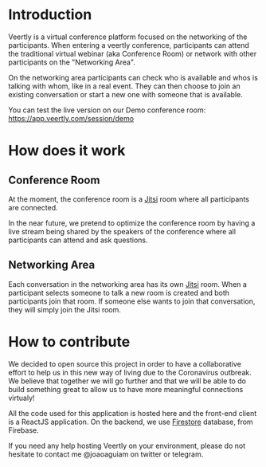 # Introduction

Veertly is a virtual conference platform focused on the networking of the participants. When entering a veertly conference, participants can attend the traditional virtual webinar (aka Conference Room) or network with other participants on the "Networking Area".

On the networking area participants can check who is available and whos is talking with whom, like in a real event. They can then choose to join an existing conversation or start a new one with someone that is available.

You can test the live version on our Demo conference room: https://app.veertly.com/session/demo

# How does it work

## Conference Room

At the moment, the conference room is a [Jitsi](https://meet.jit.si/) room where all participants are connected.

In the near future, we pretend to optimize the conference room by having a live stream being shared by the speakers of the conference where all participants can attend and ask questions.

## Networking Area

Each conversation in the networking area has its own [Jitsi](https://meet.jit.si/) room. When a participant selects someone to talk a new room is created and both participants join that room. If someone else wants to join that conversation, they will simply join the Jitsi room.

# How to contribute

We decided to open source this project in order to have a collaborative effort to help us in this new way of living due to the Coronavirus outbreak. We believe that together we will go further and that we will be able to do build something great to allow us to have more meaningful connections virtualy!

All the code used for this application is hosted here and the front-end client is a ReactJS application. On the backend, we use [Firestore](https://firebase.google.com/docs/firestore) database, from Firebase.

If you need any help hosting Veertly on your environment, please do not hesitate to contact me @joaoaguiam on twitter or telegram.
